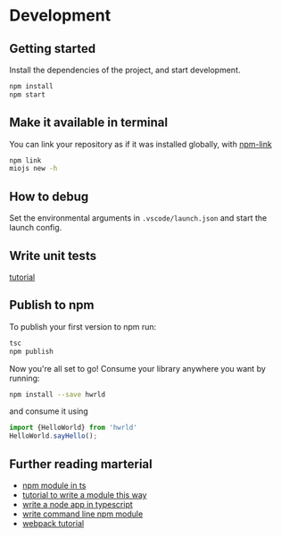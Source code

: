 # Development

## Getting started

Install the dependencies of the project, and start development.

```bash
npm install
npm start
```

## Make it available in terminal

You can link your repository as if it was installed globally, with [npm-link](https://docs.npmjs.com/cli/link)

```bash
npm link
miojs new -h
```

## How to debug

Set the environmental arguments in `.vscode/launch.json` and start the launch config.

## Write unit tests

[tutorial](http://how-to-write-a-typescript-library.com/unit-testing)

## Publish to npm

To publish your first version to npm run:

```bash
tsc
npm publish
```

Now you're all set to go! Consume your library anywhere you want by running:

```bash
npm install --save hwrld
```

and consume it using

```typescript
import {HelloWorld} from 'hwrld'
HelloWorld.sayHello();
```

## Further reading marterial

* [npm module in ts](https://codeburst.io/https-chidume-nnamdi-com-npm-module-in-typescript-12b3b22f0724)
* [tutorial to write a module this way](https://www.tsmean.com/articles/how-to-write-a-typescript-library/)
* [write a node app in typescript](https://blog.risingstack.com/building-a-node-js-app-with-typescript-tutorial/)
* [write command line npm module](https://developer.atlassian.com/blog/2015/11/scripting-with-node/)
* [webpack tutorial](http://marcobotto.com/compiling-and-bundling-typescript-libraries-with-webpack/)